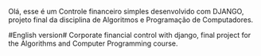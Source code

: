 Olá, esse é um Controle financeiro simples desenvolvido com DJANGO, projeto final da disciplina de Algoritmos e Programação de Computadores.

#English version# Corporate financial control with django, final project for the Algorithms and Computer Programming course.